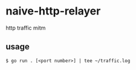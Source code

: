 # naive-http-relayer

http traffic mitm

## usage

```
$ go run . [<port number>] | tee ~/traffic.log
```
